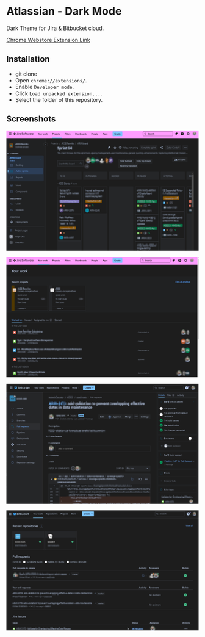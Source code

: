 Atlassian - Dark Mode
===========================
Dark Theme for Jira & Bitbucket cloud.

[Chrome Webstore Extension Link](https://chrome.google.com/webstore/detail/atlassian-dark-mode/didhebfodlkhpfmdcpibafgfliiocdgd)

Installation
------------
- git clone
- Open `chrome://extensions/`.
- Enable `Developer mode`.
- Click `Load unpacked extension...`.
- Select the folder of this repository.

Screenshots
------------

![Jira Board Screenshot](./source/jira-board-screenshot.png)

![Jira Work Screenshot](./source/jira-work-screenshot.png)

![Bitbucket Pull Request Screenshot](./source/bitbucket-pr-screenshot.png)

![Bitbucket Dashboard Screenshot](./source/bitbucket-dashboard-screenshot.png)
